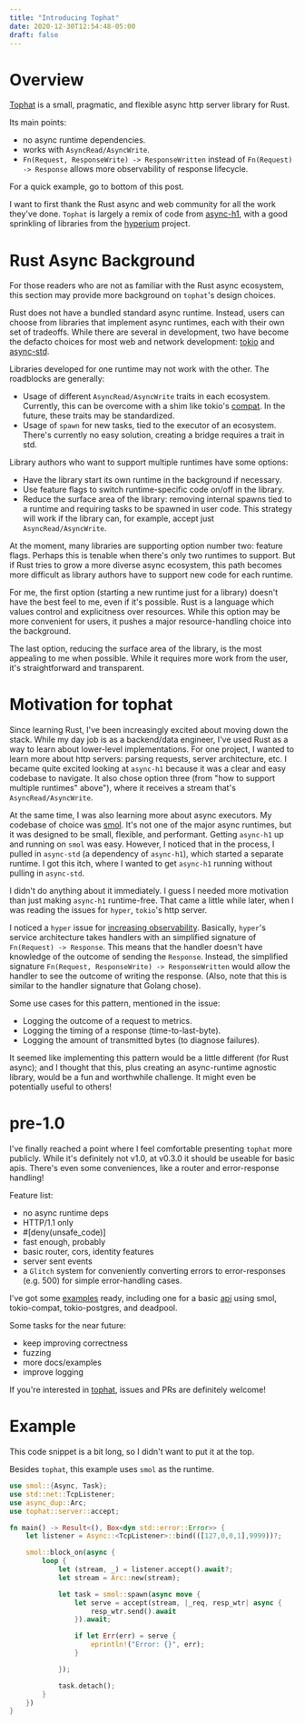 ```yaml
---
title: "Introducing Tophat"
date: 2020-12-30T12:54:48-05:00
draft: false
---
```

# Overview
[Tophat](https://github.com/hwchen/tophat) is a small, pragmatic, and flexible async http server library for Rust.

Its main points:

- no async runtime dependencies.
- works with `AsyncRead/AsyncWrite`.
- `Fn(Request, ResponseWrite) -> ResponseWritten` instead of `Fn(Request) -> Response` allows more observability of response lifecycle.

For a quick example, go to bottom of this post.

I want to first thank the Rust async and web community for all the work they've done. `Tophat` is largely a remix of code from [async-h1](https://github.com/http-rs/async-h1), with a good sprinkling of libraries from the [hyperium](https://github.com/hyperium) project.

# Rust Async Background
For those readers who are not as familiar with the Rust async ecosystem, this section may provide more background on `tophat`'s design choices.

Rust does not have a bundled standard async runtime. Instead, users can choose from libraries that implement async runtimes, each with their own set of tradeoffs. While there are several in development, two have become the defacto choices for most web and network development: [tokio](https://tokio.rs/) and [async-std](https://async.rs/).

Libraries developed for one runtime may not work with the other. The roadblocks are generally:

- Usage of different `AsyncRead/AsyncWrite` traits in each ecosystem. Currently, this can be overcome with a shim like tokio's [compat](https://docs.rs/tokio-util/0.6.0/tokio_util/compat/index.html). In the future, these traits may be standardized.
- Usage of `spawn` for new tasks, tied to the executor of an ecosystem. There's currently no easy solution, creating a bridge requires a trait in std.

Library authors who want to support multiple runtimes have some options:

- Have the library start its own runtime in the background if necessary.
- Use feature flags to switch runtime-specific code on/off in the library.
- Reduce the surface area of the library: removing internal spawns tied to a runtime and requiring tasks to be spawned in user code. This strategy will work if the library can, for example, accept just `AsyncRead/AsyncWrite`.

At the moment, many libraries are supporting option number two: feature flags. Perhaps this is tenable when there's only two runtimes to support. But if Rust tries to grow a more diverse async ecosystem, this path becomes more difficult as library authors have to support new code for each runtime.

For me, the first option (starting a new runtime just for a library) doesn't have the best feel to me, even if it's possible. Rust is a language which values control and explicitness over resources. While this option may be more convenient for users, it pushes a major resource-handling choice into the background.

The last option, reducing the surface area of the library, is the most appealing to me when possible. While it requires more work from the user, it's straightforward and transparent.

# Motivation for tophat
Since learning Rust, I've been increasingly excited about moving down the stack. While my day job is as a backend/data engineer, I've used Rust as a way to learn about lower-level implementations. For one project, I wanted to learn more about http servers: parsing requests, server architecture, etc. I became quite excited looking at `async-h1` because it was a clear and easy codebase to navigate. It also chose option three (from "how to support multiple runtimes" above"), where it receives a stream that's `AsyncRead/AsyncWrite`.

At the same time, I was also learning more about async executors. My codebase of choice was [smol](https://github.com/smol-rs/smol). It's not one of the major async runtimes, but it was designed to be small, flexible, and performant. Getting `async-h1` up and running on `smol` was easy. However, I noticed that in the process, I pulled in `async-std` (a dependency of `async-h1`), which started a separate runtime. I got this itch, where I wanted to get `async-h1` running without pulling in `async-std`.

I didn't do anything about it immediately. I guess I needed more motivation than just making `async-h1` runtime-free. That came a little while later, when I was reading the issues for `hyper`, `tokio`'s http server.

I noticed a `hyper` issue for [increasing observability](https://github.com/hyperium/hyper/issues/2181). Basically, `hyper`'s service architecture takes handlers with an simplified signature of `Fn(Request) -> Response`. This means that the handler doesn't have knowledge of the outcome of sending the `Response`. Instead, the simplified signature `Fn(Request, ResponseWrite) -> ResponseWritten` would allow the handler to see the outcome of writing the response. (Also, note that this is similar to the handler signature that Golang chose).

Some use cases for this pattern, mentioned in the issue:

- Logging the outcome of a request to metrics.
- Logging the timing of a response (time-to-last-byte).
- Logging the amount of transmitted bytes (to diagnose failures).

It seemed like implementing this pattern would be a little different (for Rust async); and I thought that this, plus creating an async-runtime agnostic library, would be a fun and worthwhile challenge. It might even be potentially useful to others!

# pre-1.0
I've finally reached a point where I feel comfortable presenting `tophat` more publicly. While it's definitely not v1.0, at v0.3.0 it should be useable for basic apis. There's even some conveniences, like a router and error-response handling!

Feature list:

- no async runtime deps
- HTTP/1.1 only
- #[deny(unsafe_code)]
- fast enough, probably
- basic router, cors, identity features
- server sent events
- a `Glitch` system for conveniently converting errors to error-responses (e.g. 500) for simple error-handling cases.

I've got some [examples](https://github.com/hwchen/tophat/tree/main/examples) ready, including one for a basic [api](https://github.com/hwchen/tophat/tree/main/examples/postgres) using smol, tokio-compat, tokio-postgres, and deadpool.

Some tasks for the near future:

- keep improving correctness
- fuzzing
- more docs/examples
- improve logging

If you're interested in [tophat](https://github.com/hwchen/tophat), issues and PRs are definitely welcome!

# Example
This code snippet is a bit long, so I didn't want to put it at the top.

Besides `tophat`, this example uses `smol` as the runtime.

```rust
use smol::{Async, Task};
use std::net::TcpListener;
use async_dup::Arc;
use tophat::server::accept;

fn main() -> Result<(), Box<dyn std::error::Error>> {
    let listener = Async::<TcpListener>::bind(([127,0,0,1],9999))?;

    smol::block_on(async {
        loop {
            let (stream, _) = listener.accept().await?;
            let stream = Arc::new(stream);

            let task = smol::spawn(async move {
                let serve = accept(stream, |_req, resp_wtr| async {
                    resp_wtr.send().await
                }).await;

                if let Err(err) = serve {
                    eprintln!("Error: {}", err);
                }

            });

            task.detach();
        }
    })
}
```
